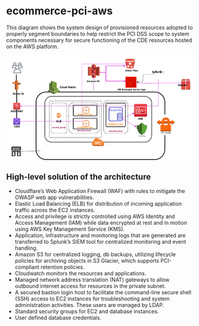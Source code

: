 # ecommerce-pci-aws

This diagram shows the system design of provisioned resources adopted to properly segment boundaries to help restrict the PCI DSS scope to system components necessary for secure functioning of the CDE resources hosted on the AWS platform. 

![design](/images/sys_design.png)

## High-level solution of the architecture
* Cloudflare’s Web Application Firewall (WAF) with rules to mitigate the OWASP web app vulnerabilities.
* Elastic Load Balancing (ELB) for distribution of incoming application traffic across the EC2 instances.
* Access and privilege is strictly controlled using AWS Identity and Access Management (IAM) while data encrypted at rest and in motion using AWS Key Management Service (KMS).
* Application, infrastructure and monitoring logs that are generated are transferred to Splunk’s SIEM tool for centralized monitoring and event handling. 
* Amazon S3 for centralized logging, db backups, utilizing lifecycle policies for archiving objects in S3 Glacier, which supports PCI-compliant retention policies.
* Cloudwatch monitors the resources and applications. 
* Managed network address translation (NAT) gateways to allow outbound internet access for resources in the private subnet.
* A secured bastion login host to facilitate the command-line secure shell (SSH) access to EC2 instances for troubleshooting and system administration activities. These users are managed by LDAP.
* Standard security groups for EC2 and database instances.
* User defined database credentials.
